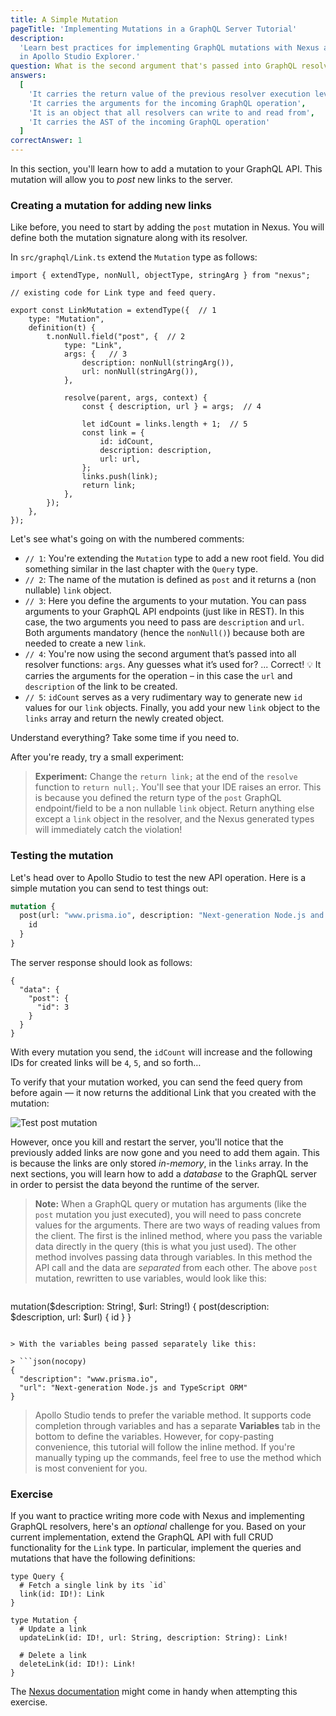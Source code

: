 ```yaml
---
title: A Simple Mutation
pageTitle: 'Implementing Mutations in a GraphQL Server Tutorial'
description:
  'Learn best practices for implementing GraphQL mutations with Nexus and TypeScript. Test your implementation
  in Apollo Studio Explorer.'
question: What is the second argument that's passed into GraphQL resolvers used for?
answers:
  [
    'It carries the return value of the previous resolver execution level',
    'It carries the arguments for the incoming GraphQL operation',
    'It is an object that all resolvers can write to and read from',
    'It carries the AST of the incoming GraphQL operation'
  ]
correctAnswer: 1
---
```


In this section, you'll learn how to add a mutation to your GraphQL API. This mutation will allow you to _post_ new links
to the server.

### Creating a mutation for adding new links

Like before, you need to start by adding the `post` mutation in Nexus. You will define both the mutation signature along with its resolver. 



<Instruction>

In `src/graphql/Link.ts` extend the `Mutation` type as follows: 

```typescript{1,5-37}(path="../hackernews-typescript/src/graphql/Link.ts")
import { extendType, nonNull, objectType, stringArg } from "nexus";   

// existing code for Link type and feed query. 

export const LinkMutation = extendType({  // 1
    type: "Mutation",    
    definition(t) {
        t.nonNull.field("post", {  // 2
            type: "Link",  
            args: {   // 3
                description: nonNull(stringArg()),
                url: nonNull(stringArg()),
            },
            
            resolve(parent, args, context) {    
                const { description, url } = args;  // 4
                
                let idCount = links.length + 1;  // 5
                const link = {
                    id: idCount,
                    description: description,
                    url: url,
                };
                links.push(link);
                return link;
            },
        });
    },
});

```

</Instruction>

Let's see what's going on with the numbered comments: 

- `// 1`: You're extending the `Mutation` type to add a new root field. You did something similar in the last chapter with the `Query` type.  
- `// 2`: The name of the mutation is defined as `post` and it returns a (non nullable) `link` object. 
- `// 3`: Here you define the arguments to your mutation. You can pass arguments to your GraphQL API endpoints (just like in REST). In this case, the two arguments you need to pass are `description` and `url`. Both arguments mandatory (hence the `nonNull()`) because both are needed to create a new `link`.  
- `// 4`: You're now using the second argument that’s passed into all resolver functions: `args`. Any guesses what it’s used for? ... Correct! 💡 It carries the arguments for the operation – in this case the `url` and `description` of the link to be created.
- `// 5`: `idCount` serves as a very rudimentary way to generate new `id` values for our `link` objects. Finally, you add your new `link` object to the `links` array and return the newly created object. 

Understand everything? Take some time if you need to. 

After you're ready, try a small experiment: 


> **Experiment:** Change the `return link;` at the end of the `resolve` function to `return null;`. You'll see that your IDE raises an error. This is because you defined the return type of the `post` GraphQL endpoint/field to be a non nullable `link` object. Return anything else except a `link` object in the resolver, and the Nexus generated types will immediately catch the violation! 

### Testing the mutation 

Let's head over to Apollo Studio to test the new API operation. Here is a simple mutation you can send to test things out: 

```graphql
mutation {
  post(url: "www.prisma.io", description: "Next-generation Node.js and TypeScript ORM") {
    id
  }
}
```

The server response should look as follows:
```json(nocopy)
{
  "data": {
    "post": {
      "id": 3
    }
  }
}
```

With every mutation you send, the `idCount` will increase and the following IDs for created links will be `4`, `5`, and so forth…

To verify that your mutation worked, you can send the feed query from before again — it now returns the additional Link that you created with the mutation:

![Test post mutation](https://i.imgur.com/frPk28Z.gif)

However, once you kill and restart the server, you'll notice that the previously added links are now gone and you need
to add them again. This is because the links are only stored _in-memory_, in the `links` array. In the next sections,
you will learn how to add a _database_ to the GraphQL server in order to persist the data beyond the runtime of the
server.



 > **Note:** When a GraphQL query or mutation has arguments (like the `post` mutation you just executed), you will need to pass concrete values for the arguments. There are two ways of reading values from the client. The first is the inlined method, where you pass the variable data directly in the query (this is what you just used). The other method involves passing data through variables. In this method the API call and the data are _separated_ from each other. The above `post` mutation, rewritten to use variables, would look like this: 

> ```graphql(nocopy)
mutation($description: String!, $url: String!) {
  post(description: $description, url: $url) {
    id
  }
}
```

> With the variables being passed separately like this: 

> ```json(nocopy)
{
  "description": "www.prisma.io",
  "url": "Next-generation Node.js and TypeScript ORM"
}
```

> Apollo Studio tends to prefer the variable method. It supports code completion through variables and has a separate **Variables** tab in the bottom to define the variables. However, for copy-pasting convenience, this tutorial will follow the inline method. If you're manually typing up the commands, feel free to use the method which is most convenient for you.

### Exercise

If you want to practice writing more code with Nexus and implementing GraphQL resolvers, here's an _optional_ challenge for you. Based on your
current implementation, extend the GraphQL API with full CRUD functionality for the `Link` type. In particular,
implement the queries and mutations that have the following definitions:

```graphql(nocopy)
type Query {
  # Fetch a single link by its `id`
  link(id: ID!): Link
}

type Mutation {
  # Update a link
  updateLink(id: ID!, url: String, description: String): Link!

  # Delete a link
  deleteLink(id: ID!): Link!
}
```

The [Nexus documentation](https://nexusjs.org/docs/) might come in handy when attempting this exercise. 

